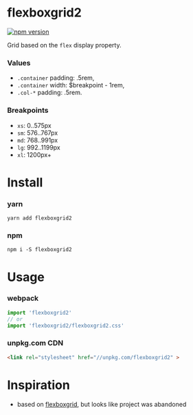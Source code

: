# flexboxgrid2
[![npm version](https://badge.fury.io/js/flexboxgrid2.svg)](https://badge.fury.io/js/flexboxgrid2)

Grid based on the `flex` display property.

### Values
- `.container` padding: .5rem,
- `.container` width: $breakpoint - 1rem,
- `.col-*` padding: .5rem.

### Breakpoints
- `xs`: 0..575px
- `sm`: 576..767px
- `md`: 768..991px
- `lg`: 992..1199px
- `xl`: 1200px+

# Install
### yarn
`yarn add flexboxgrid2`

### npm
`npm i -S flexboxgrid2`

# Usage
### webpack
```js
import 'flexboxgrid2'
// or
import 'flexboxgrid2/flexboxgrid2.css'
```

### unpkg.com CDN
```html
<link rel="stylesheet" href="//unpkg.com/flexboxgrid2" >
``` 

# Inspiration
- based on [flexboxgrid](https://github.com/kristoferjoseph/flexboxgrid), but looks like project was abandoned
